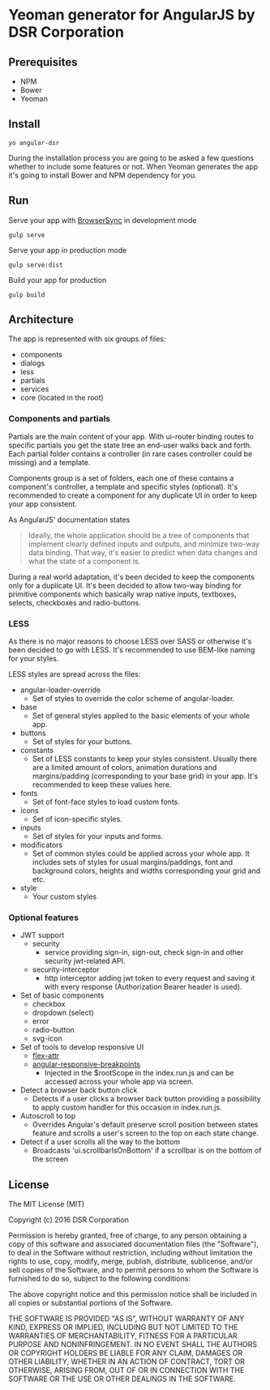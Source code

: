 # Yeoman generator for AngularJS by DSR Corporation    

## Prerequisites

- NPM    
- Bower    
- Yeoman      

## Install

```
yo angular-dsr
```
During the installation process you are going to be asked a few questions whether to include some features or not. 
When Yeoman generates the app it's going to install Bower and NPM dependency for you.

## Run

Serve your app with [BrowserSync](https://www.browsersync.io/) in development mode
```
gulp serve
```

Serve your app in production mode
```
gulp serve:dist
```

Build your app for production
```
gulp build
```

## Architecture

The app is represented with six groups of files:
- components    
- dialogs    
- less    
- partials    
- services    
- core (located in the root)   

### Components and partials

Partials are the main content of your app. With ui-router binding routes to specific partials you get the state tree an end-user walks back and forth.
Each partial folder contains a controller (in rare cases controller could be missing) and a template.

Components group is a set of folders, each one of these contains a component's controller, a template and specific styles (optional).
It's recommended to create a component for any duplicate UI in order to keep your app consistent. 

As AngularJS' documentation states 
> Ideally, the whole application should be a tree of components that implement clearly defined inputs and outputs, and minimize two-way data binding. That way, it's easier to predict when data changes and what the state of a component is. 

During a real world adaptation, it's been decided to keep the components only for a duplicate UI. It's been decided to allow two-way binding for primitive components which basically wrap native inputs, textboxes, selects, checkboxes and radio-buttons.

### LESS

As there is no major reasons to choose LESS over SASS or otherwise it's been decided to go with LESS.
It's recommended to use BEM-like naming for your styles.

LESS styles are spread across the files:
- angular-loader-override
  - Set of styles to override the color scheme of angular-loader.
- base
  - Set of general styles applied to the basic elements of your whole app.
- buttons
  - Set of styles for your buttons.
- constants
  - Set of LESS constants to keep your styles consistent. Usually there are a limited amount of colors, animation durations and margins/padding (corresponding to your base grid) in your app. It's recommended to keep these values here.
- fonts
  - Set of font-face styles to load custom fonts.
- icons
  - Set of icon-specific styles.
- inputs
  - Set of styles for your inputs and forms.
- modificators
  - Set of common styles could be applied across your whole app. It includes sets of styles for usual margins/paddings, font and background colors, heights and widths corresponding your grid and etc.
- style
  - Your custom styles

### Optional features

- JWT support
  - security
    - service providing sign-in, sign-out, check sign-in and other security jwt-related API.
  - security-interceptor
    - http interceptor adding jwt token to every request and saving it with every response (Authorization Bearer header is used).
- Set of basic components
  - checkbox
  - dropdown (select)
  - error
  - radio-button
  - svg-icon
- Set of tools to develop responsive UI
  - [flex-attr](https://github.com/keenondrums/flex-attr)
  - [angular-responsive-breakpoints](https://github.com/keenondrums/angular-responsive-breakpoints) 
    - Injected in the $rootScope in the index.run.js and can be accessed across your whole app via screen.
- Detect a browser back button click
  - Detects if a user clicks a browser back button providing a possibility to apply custom handler for this occasion in index.run.js.
- Autoscroll to top
  - Overrides Angular's default preserve scroll position between states feature and scrolls a user's screen to the top on each state change.
- Detect if a user scrolls all the way to the bottom
  - Broadcasts 'ui.scrollbarIsOnBottom' if a scrollbar is on the bottom of the screen

## License
The MIT License (MIT)

Copyright (c) 2016 DSR Corporation

Permission is hereby granted, free of charge, to any person obtaining a copy
of this software and associated documentation files (the "Software"), to deal
in the Software without restriction, including without limitation the rights
to use, copy, modify, merge, publish, distribute, sublicense, and/or sell
copies of the Software, and to permit persons to whom the Software is
furnished to do so, subject to the following conditions:

The above copyright notice and this permission notice shall be included in all
copies or substantial portions of the Software.

THE SOFTWARE IS PROVIDED "AS IS", WITHOUT WARRANTY OF ANY KIND, EXPRESS OR
IMPLIED, INCLUDING BUT NOT LIMITED TO THE WARRANTIES OF MERCHANTABILITY,
FITNESS FOR A PARTICULAR PURPOSE AND NONINFRINGEMENT. IN NO EVENT SHALL THE
AUTHORS OR COPYRIGHT HOLDERS BE LIABLE FOR ANY CLAIM, DAMAGES OR OTHER
LIABILITY, WHETHER IN AN ACTION OF CONTRACT, TORT OR OTHERWISE, ARISING FROM,
OUT OF OR IN CONNECTION WITH THE SOFTWARE OR THE USE OR OTHER DEALINGS IN THE
SOFTWARE.

